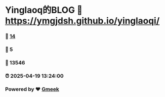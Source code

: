 # Yinglaoq的BLOG :link: https://ymgjdsh.github.io/yinglaoqi/ 
### :page_facing_up: [14](https://ymgjdsh.github.io/yinglaoqi//tag.html) 
### :speech_balloon: 5 
### :hibiscus: 13546 
### :alarm_clock: 2025-04-19 13:24:00 
### Powered by :heart: [Gmeek](https://github.com/Meekdai/Gmeek)
